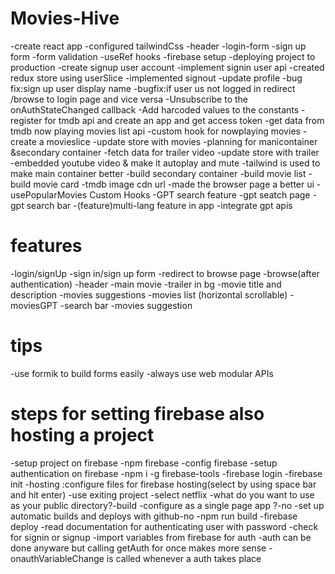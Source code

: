 # Movies-Hive
-create react app
-configured tailwindCss
-header
-login-form
-sign up form
-form validation
-useRef hooks
-firebase setup
-deploying project to production
-create signup user account
-implement signin user api
-created redux store using userSlice
-implemented signout 
-update profile
-bug fix:sign up user display name
-bugfix:if user us not logged in redirect /browse to login page and vice versa
-Unsubscribe to the onAuthStateChanged callback
-Add harcoded values to the constants 
-register for tmdb api and create an app and get access token
-get data from tmdb now playing movies list api
-custom hook for nowplaying movies 
-create a movieslice
-update store with movies
-planning for manicontainer &secondary container 
-fetch data for trailer video 
-update store with trailer 
-embedded youtube video & make it autoplay and mute
-tailwind is used to make main container better
-build secondary container
-build movie list
-build movie card
-tmdb image cdn url
-made the browser page a better ui
-usePopularMovies Custom Hooks
-GPT search feature
-gpt seatch page
-gpt search bar 
-(feature)multi-lang feature in app
-integrate gpt apis


# features 
-login/signUp
    -sign in/sign up form
    -redirect to browse page
-browse(after authentication)
    -header
    -main movie
        -trailer in bg
        -movie title and description
    -movies suggestions
        -movies list (horizontal scrollable)
-moviesGPT
    -search bar
    -movies suggestion

# tips 
-use formik to build forms easily
-always use web modular APIs

# steps for setting firebase also hosting a project
-setup project on firebase 
-npm firebase
-config firebase
-setup authentication on firebase
-npm i -g firebase-tools
-firebase login
-firebase init
-hosting :configure files for firebase hosting(select by using space bar and hit enter)
-use exiting project
-select netflix
-what do you want to use as your public directory?-build
-configure as a single page app ?-no
-set up automatic builds and deploys with github-no
-npm run build 
-firebase deploy
-read documentation for authenticating user with password
-check for signin or signup
-import variables from firebase for auth
-auth can be done anyware but calling getAuth for once makes more sense
-onauthVariableChange is called whenever a auth takes place